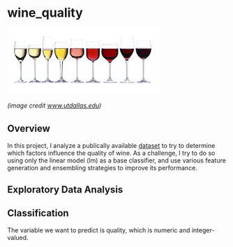 # wine_quality

![row of wineglasses](images/row_wine_glasses_utdallas.jpg?raw=true)
###### (image credit www.utdallas.edu)


## Overview

In this project, I analyze a publically available [dataset](https://archive.ics.uci.edu/ml/machine-learning-databases/wine-quality/) to try to determine which factors influence the quality of wine. As a challenge, I try to do so using only the linear model (lm) as a base classifier, and use various feature generation and ensembling strategies to improve its performance.

## Exploratory Data Analysis

## Classification

The variable we want to predict is quality, which is numeric and integer-valued.
